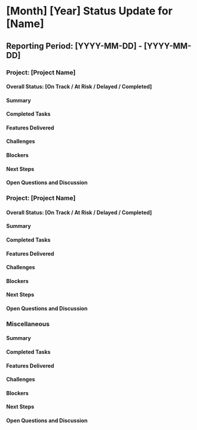 # [Month] [Year] Status Update for [Name]

[//]: <> (### Add weekly updates in reverse chronological order. ###)
## **Reporting Period:** [YYYY-MM-DD] - [YYYY-MM-DD]

### Project: [Project Name]
#### **Overall Status:** [On Track / At Risk / Delayed / Completed]
#### **Summary**
#### **Completed Tasks**
#### **Features Delivered**
#### **Challenges**
#### **Blockers**
#### **Next Steps**
#### **Open Questions and Discussion**

### Project: [Project Name]
#### **Overall Status:** [On Track / At Risk / Delayed / Completed]
#### **Summary**
#### **Completed Tasks**
#### **Features Delivered**
#### **Challenges**
#### **Blockers**
#### **Next Steps**
#### **Open Questions and Discussion**

### Miscellaneous
#### **Summary**
#### **Completed Tasks**
#### **Features Delivered**
#### **Challenges**
#### **Blockers**
#### **Next Steps**
#### **Open Questions and Discussion**

[//]: <> (##########################################################)
